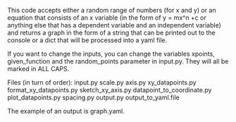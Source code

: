 This code accepts either a random range of numbers (for x and y) or an equation
that consists of an x variable (in the form of y = mx^n +c or anything else that has a dependent
variable and an independent variable) and returns a graph in the form of a string that can be
printed out to the console or a dict that will be processed into a yaml file.

If you want to change the inputs, you can change the variables xpoints, given_function and the
random_points parameter in input.py. They will all be marked in ALL CAPS.

Files (in turn of order):
input.py
scale.py
axis.py
xy_datapoints.py
format_xy_datapoints.py
sketch_xy_axis.py
datapoint_to_coordinate.py
plot_datapoints.py
spacing.py
output.py
output_to_yaml.file

The example of an output is graph.yaml.
